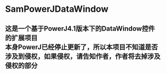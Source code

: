 # SamPowerJDataWindow
## 这是一个基于PowerJ4.1版本下的DataWindow控件的扩展项目</br>本身PowerJ已经停止更新了，所以本项目不知道是否涉及到侵权，如果侵权，请告知作者，作者将去掉涉及侵权的部分
